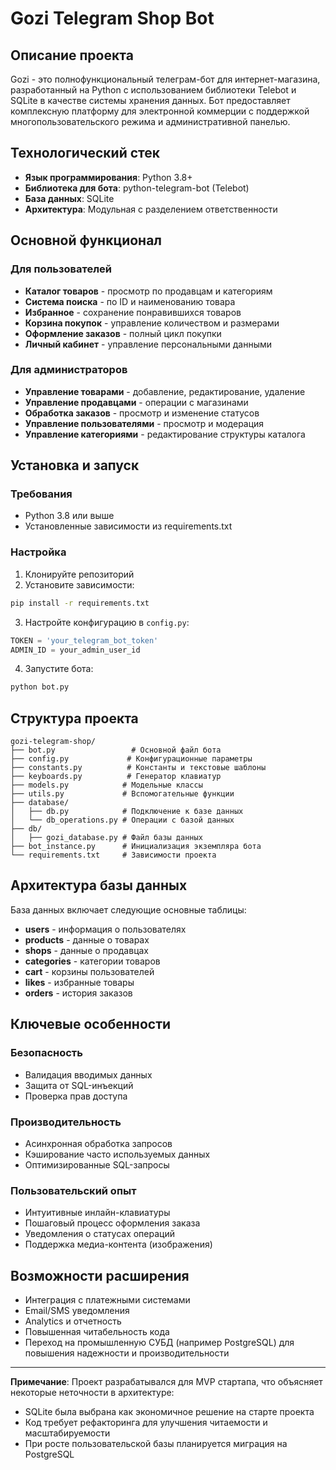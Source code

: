 # Gozi Telegram Shop Bot

## Описание проекта

Gozi - это полнофункциональный телеграм-бот для интернет-магазина, разработанный на Python с использованием библиотеки Telebot и SQLite в качестве системы хранения данных. Бот предоставляет комплексную платформу для электронной коммерции с поддержкой многопользовательского режима и административной панелью.

## Технологический стек

- **Язык программирования**: Python 3.8+
- **Библиотека для бота**: python-telegram-bot (Telebot)
- **База данных**: SQLite
- **Архитектура**: Модульная с разделением ответственности

## Основной функционал

### Для пользователей
- **Каталог товаров** - просмотр по продавцам и категориям
- **Система поиска** - по ID и наименованию товара
- **Избранное** - сохранение понравившихся товаров
- **Корзина покупок** - управление количеством и размерами
- **Оформление заказов** - полный цикл покупки
- **Личный кабинет** - управление персональными данными

### Для администраторов
- **Управление товарами** - добавление, редактирование, удаление
- **Управление продавцами** - операции с магазинами
- **Обработка заказов** - просмотр и изменение статусов
- **Управление пользователями** - просмотр и модерация
- **Управление категориями** - редактирование структуры каталога

## Установка и запуск

### Требования
- Python 3.8 или выше
- Установленные зависимости из requirements.txt

### Настройка
1. Клонируйте репозиторий
2. Установите зависимости:
```bash
pip install -r requirements.txt
```

3. Настройте конфигурацию в `config.py`:
```python
TOKEN = 'your_telegram_bot_token'
ADMIN_ID = your_admin_user_id
```

4. Запустите бота:
```bash
python bot.py
```

## Структура проекта

```
gozi-telegram-shop/
├── bot.py                 # Основной файл бота
├── config.py             # Конфигурационные параметры
├── constants.py          # Константы и текстовые шаблоны
├── keyboards.py          # Генератор клавиатур
├── models.py            # Модельные классы
├── utils.py             # Вспомогательные функции
├── database/
│   ├── db.py            # Подключение к базе данных
│   └── db_operations.py # Операции с базой данных
├── db/
│   ├── gozi_database.py # Файл базы данных
├── bot_instance.py      # Инициализация экземпляра бота
└── requirements.txt     # Зависимости проекта
```

## Архитектура базы данных

База данных включает следующие основные таблицы:
- **users** - информация о пользователях
- **products** - данные о товарах
- **shops** - данные о продавцах
- **categories** - категории товаров
- **cart** - корзины пользователей
- **likes** - избранные товары
- **orders** - история заказов

## Ключевые особенности

### Безопасность
- Валидация вводимых данных
- Защита от SQL-инъекций
- Проверка прав доступа

### Производительность
- Асинхронная обработка запросов
- Кэширование часто используемых данных
- Оптимизированные SQL-запросы

### Пользовательский опыт
- Интуитивные инлайн-клавиатуры
- Пошаговый процесс оформления заказа
- Уведомления о статусах операций
- Поддержка медиа-контента (изображения)

## Возможности расширения

- Интеграция с платежными системами
- Email/SMS уведомления
- Analytics и отчетность
- Повышенная читабельность кода
- Переход на промышленную СУБД (например PostgreSQL) для повышения надежности и производительности

---

**Примечание**: Проект разрабатывался для MVP стартапа, что объясняет некоторые неточности в архитектуре:
- SQLite была выбрана как экономичное решение на старте проекта
- Код требует рефакторинга для улучшения читаемости и масштабируемости
- При росте пользовательской базы планируется миграция на PostgreSQL
